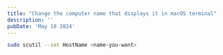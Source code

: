 ```yaml
---
title: "Change the computer name that displays it in macOS terminal"
description: ''
pubDate: 'May 18 2024'
---
```


```sh
sudo scutil --set HostName <name-you-want>
```